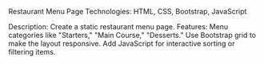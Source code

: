 Restaurant Menu Page
Technologies: HTML, CSS, Bootstrap, JavaScript

Description: Create a static restaurant menu page.
Features:
Menu categories like "Starters," "Main Course," "Desserts."
Use Bootstrap grid to make the layout responsive.
Add JavaScript for interactive sorting or filtering items.
